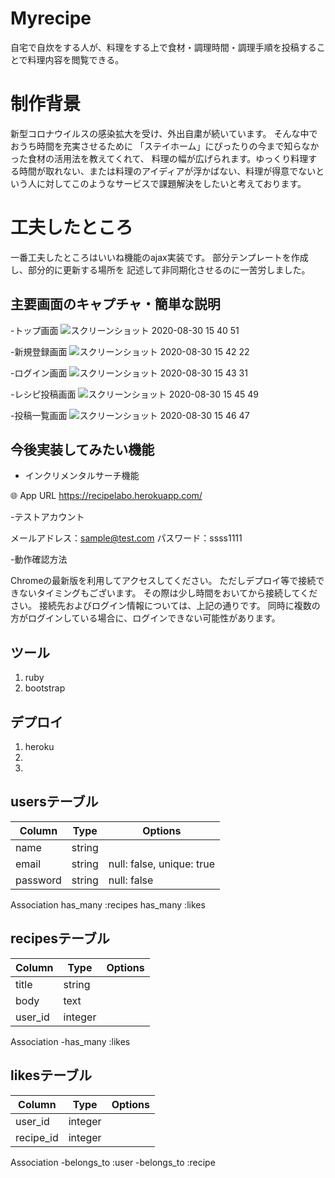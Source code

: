 # Myrecipe
自宅で自炊をする人が、料理をする上で食材・調理時間・調理手順を投稿することで料理内容を閲覧できる。

# 制作背景
新型コロナウイルスの感染拡大を受け、外出自粛が続いています。
そんな中でおうち時間を充実させるために
「ステイホーム」にぴったりの今まで知らなかった食材の活用法を教えてくれて、
料理の幅が広げられます。ゆっくり料理する時間が取れない、または料理のアイディアが浮かばない、料理が得意でないという人に対してこのようなサービスで課題解決をしたいと考えております。

# 工夫したところ
一番工夫したところはいいね機能のajax実装です。
部分テンプレートを作成し、部分的に更新する場所を
記述して非同期化させるのに一苦労しました。

 
## 主要画面のキャプチャ・簡単な説明
 
-トップ画面
![スクリーンショット 2020-08-30 15 40 51](https://user-images.githubusercontent.com/67785220/91652986-3964d880-ead7-11ea-9b15-a5bd8171583c.png)
 
-新規登録画面
![スクリーンショット 2020-08-30 15 42 22](https://user-images.githubusercontent.com/67785220/91653018-729d4880-ead7-11ea-93a3-c08cf8c8506e.png)

-ログイン画面
![スクリーンショット 2020-08-30 15 43 31](https://user-images.githubusercontent.com/67785220/91653033-93fe3480-ead7-11ea-930e-e79b498b1a73.png)

-レシピ投稿画面
![スクリーンショット 2020-08-30 15 45 49](https://user-images.githubusercontent.com/67785220/91653061-e63f5580-ead7-11ea-9a22-da21c7f4a477.png)

-投稿一覧画面
![スクリーンショット 2020-08-30 15 46 47](https://user-images.githubusercontent.com/67785220/91653073-0b33c880-ead8-11ea-8ccb-d2e987c20098.png)

 
## 今後実装してみたい機能
 
- インクリメンタルサーチ機能
 
🌐 App URL
https://recipelabo.herokuapp.com/

-テストアカウント

メールアドレス：sample@test.com
パスワード：ssss1111

-動作確認方法

Chromeの最新版を利用してアクセスしてください。
ただしデプロイ等で接続できないタイミングもございます。
その際は少し時間をおいてから接続してください。
接続先およびログイン情報については、上記の通りです。
同時に複数の方がログインしている場合に、ログインできない可能性があります。


## ツール
 
1. ruby
2. bootstrap

 
## デプロイ
 
1. heroku
2. 
3. 

## usersテーブル

|Column|Type|Options|
|------|----|-------|
|name|string|
|email|string|null: false, unique: true|
|password|string|null: false|

Association
has_many :recipes
has_many :likes

## recipesテーブル

|Column|Type|Options|
|------|----|-------|
|title|string|
|body|text|
|user_id|integer|

Association
-has_many :likes

## likesテーブル

|Column|Type|Options|
|------|----|-------|
|user_id|integer|
|recipe_id|integer|

Association
-belongs_to :user
-belongs_to :recipe
